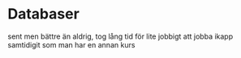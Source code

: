 # Databaser

sent men bättre än aldrig, tog lång tid för lite jobbigt att jobba ikapp samtidigit som man har en annan kurs
